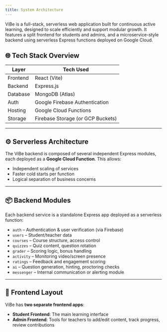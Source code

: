 ```yaml
---
title: System Architecture
---
```


ViBe is a full-stack, serverless web application built for continuous active learning, designed to scale efficiently and support modular growth. It features a split frontend for students and admins, and a microservice-style backend using serverless Express functions deployed on Google Cloud.

## 🌐 Tech Stack Overview

| Layer       | Tech Used                      |
|-------------|--------------------------------|
| Frontend    | React (Vite)            |
| Backend     | Express.js                     |
| Database    | MongoDB (Atlas)                |
| Auth        | Google Firebase Authentication |
| Hosting     | Google Cloud Functions         |
| Storage     | Firebase Storage (or GCP Buckets) |

---

## ⚙️ Serverless Architecture

The ViBe backend is composed of several independent Express modules, each deployed as a **Google Cloud Function**. This allows:
- Independent scaling of services
- Faster cold starts per function
- Logical separation of business concerns

---

## 📦 Backend Modules

Each backend service is a standalone Express app deployed as a serverless function:

- `auth` – Authentication & user verification (via Firebase)
- `users` – Student/teacher data
- `courses` – Course structure, access control
- `quizzes` – Quiz content, question rotation
- `grader` – Scoring logic, bonus handling
- `activity` – Monitoring video/screen presence
- `ratings` – Feedback and engagement scoring
- `ai` – Question generation, hinting, proctoring checks
- `messenger` – Internal communication or alerting module

---

## 🎨 Frontend Layout

ViBe has **two separate frontend apps**:

- **Student Frontend**: The main learning interface
- **Admin Frontend**: Tools for teachers to add/edit content, track progress, review contributions

